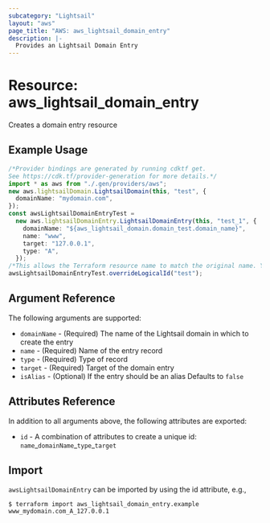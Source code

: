 ```yaml
---
subcategory: "Lightsail"
layout: "aws"
page_title: "AWS: aws_lightsail_domain_entry"
description: |-
  Provides an Lightsail Domain Entry
---
```


# Resource: aws\_lightsail\_domain\_entry

Creates a domain entry resource

## Example Usage

```typescript
/*Provider bindings are generated by running cdktf get.
See https://cdk.tf/provider-generation for more details.*/
import * as aws from "./.gen/providers/aws";
new aws.lightsailDomain.LightsailDomain(this, "test", {
  domainName: "mydomain.com",
});
const awsLightsailDomainEntryTest =
  new aws.lightsailDomainEntry.LightsailDomainEntry(this, "test_1", {
    domainName: "${aws_lightsail_domain.domain_test.domain_name}",
    name: "www",
    target: "127.0.0.1",
    type: "A",
  });
/*This allows the Terraform resource name to match the original name. You can remove the call if you don't need them to match.*/
awsLightsailDomainEntryTest.overrideLogicalId("test");

```

## Argument Reference

The following arguments are supported:

* `domainName` - (Required) The name of the Lightsail domain in which to create the entry
* `name` - (Required) Name of the entry record
* `type` - (Required) Type of record
* `target` - (Required) Target of the domain entry
* `isAlias` - (Optional) If the entry should be an alias Defaults to `false`

## Attributes Reference

In addition to all arguments above, the following attributes are exported:

* `id` - A combination of attributes to create a unique id: `name`\_`domainName`\_`type`\_`target`

## Import

`awsLightsailDomainEntry` can be imported by using the id attribute, e.g.,

```console
$ terraform import aws_lightsail_domain_entry.example www_mydomain.com_A_127.0.0.1
```
